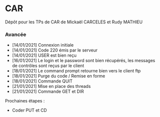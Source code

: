 # CAR
Dépôt pour les TPs de CAR de Mickaël CARCELES et Rudy MATHIEU

### Avancée
- [14/01/2021] Connexion initiale
- [14/01/2021] Code 220 émis par le serveur
- [14/01/2021] USER est bien reçu
- [16/01/2021] Le login et le password sont bien récupérés, les messages de contrôles sont reçus par le client
- [18/01/2021] Le command prompt retourne bien vers le client ftp
- [18/01/2021] Purge du code / Remise en forme
- [18/01/2021] Commande QUIT
- [21/01/2021] Mise en place des threads
- [21/01/2021] Commande GET et DIR

Prochaines étapes : 
- Coder PUT et CD